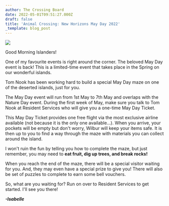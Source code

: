 ```yaml
---
author: The Crossing Board
date: 2022-05-01T09:51:27.000Z
draft: false
title: 'Animal Crossing: New Horizons May Day 2022'
_template: blog_post
---
```


![](/images/news/isabelle.png)

Good Morning Islanders!

One of my favourite events is right around the corner. The beloved May Day event is back! This is a limited-time event that takes place in the Spring on our wonderful islands.

Tom Nook has been working hard to build a special May Day maze on one of the deserted islands, just for you.

The May Day event will run from 1st May to 7th May and overlaps with the Nature Day event. During the first week of May, make sure you talk to Tom Nook at Resident Services who will give you a one-time May Day Ticket.

This May Day Ticket provides one free flight via the most exclusive airline available (not because it is the only one available...). When you arrive, your pockets will be empty but don't worry, Wilbur will keep your items safe. It is then up to you to find a way through the maze with materials you can collect around the island. 

I won't ruin the fun by telling you how to complete the maze, but just remember, you may need to **eat fruit, dig up trees, and break rocks!** 

When you reach the end of the maze, there will be a special visitor waiting for you. And, they may even have a special prize to give you! There will also be set of puzzles to complete to earn some bell vouchers.

So, what are you waiting for? Run on over to Resident Services to get started. I'll see you there!

**_-Isabelle_**
